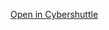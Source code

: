 [Open in Cybershuttle](https://hub.cybershuttle.org/user/pjaya001@odu.edu/allenbmtk/lab?image=bmtk)
